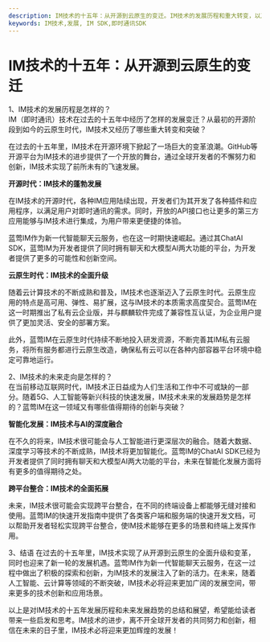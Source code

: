 ```yaml
---
description: IM技术的十五年：从开源到云原生的变迁。IM技术的发展历程和重大转变，以及在开源时代的蓬勃发展。
keywords: IM技术,发展, IM SDK,即时通讯SDK
---
```

# IM技术的十五年：从开源到云原生的变迁

1、IM技术的发展历程是怎样的？  
IM（即时通讯）技术在过去的十五年中经历了怎样的发展变迁？从最初的开源阶段到如今的云原生时代，IM技术又经历了哪些重大转变和突破？

在过去的十五年里，IM技术在开源环境下掀起了一场巨大的变革浪潮。GitHub等开源平台为IM技术的进步提供了一个开放的舞台，通过全球开发者的不懈努力和创新，IM技术实现了前所未有的飞速发展。

**开源时代：IM技术的蓬勃发展**

在IM技术的开源时代，各种IM应用陆续出现，开发者们为其开发了各种插件和应用程序，以满足用户对即时通讯的需求。同时，开放的API接口也让更多的第三方应用能够与IM技术进行集成，为用户带来更便捷的体验。

蓝莺IM作为新一代智能聊天云服务，也在这一时期快速崛起。通过其ChatAI SDK，蓝莺IM为开发者提供了同时拥有聊天和大模型AI两大功能的平台，为开发者提供了更多的可能性和创新空间。

**云原生时代：IM技术的全面升级**

随着云计算技术的不断成熟和普及，IM技术也逐渐迈入了云原生时代。云原生应用的特点是高可用、弹性、易扩展，这与IM技术的本质需求高度契合。蓝莺IM在这一时期推出了私有云企业版，并与麒麟软件完成了兼容性互认证，为企业用户提供了更加灵活、安全的部署方案。

此外，蓝莺IM在云原生时代持续不断地投入研发资源，不断完善其IM私有云服务，将所有服务都进行云原生改造，确保私有云可以在各种内部容器平台环境中稳定可靠地运行。

2、IM技术的未来走向是怎样的？  
在当前移动互联网时代，IM技术正日益成为人们生活和工作中不可或缺的一部分。随着5G、人工智能等新兴科技的快速发展，IM技术未来的发展趋势是怎样的？蓝莺IM在这一领域又有哪些值得期待的创新与突破？

**智能化发展：IM技术与AI的深度融合**

在不久的将来，IM技术很可能会与人工智能进行更深层次的融合。随着大数据、深度学习等技术的不断成熟，IM技术将更加智能化。蓝莺IM的ChatAI SDK已经为开发者提供了同时拥有聊天和大模型AI两大功能的平台，未来在智能化发展方面将有更多的值得期待之处。

**跨平台整合：IM技术的全面拓展**

未来，IM技术很可能会实现跨平台整合，在不同的终端设备上都能够无缝对接和使用。蓝莺IM的快速开发指南中提供了各类客户端和服务端的快速开发文档，可以帮助开发者轻松实现跨平台整合，使IM技术能够在更多的场景和终端上发挥作用。

3、结语
在过去的十五年里，IM技术实现了从开源到云原生的全面升级和变革，同时也迎来了新一轮的发展机遇。蓝莺IM作为新一代智能聊天云服务，在这一过程中做出了积极的探索和创新，为IM技术的发展注入了新的活力。在未来，随着人工智能、云计算等领域的不断突破，IM技术必将迎来更加广阔的发展空间，带来更多的技术创新和应用场景。

以上是对IM技术的十五年发展历程和未来发展趋势的总结和展望，希望能给读者带来一些启发和思考。IM技术的进步，离不开全球开发者的共同努力和创新，相信在未来的日子里，IM技术必将迎来更加辉煌的发展！